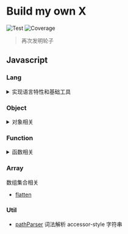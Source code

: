 # Build my own X

![Test](https://github.com/gouflv/build-my-own-x/workflows/Test/badge.svg)
![Coverage](https://img.shields.io/codecov/c/github/gouflv/build-my-own-x)

> 再次发明轮子

## Javascript

### Lang

<details>

<summary>实现语言特性和基础工具</summary>

<p>

- [is](src/javascript/lang/is)
- [clone](src/javascript/lang/clone)
- [isEqual](src/javascript/lang/isEqual)
- [isEqualDeep](src/javascript/lang/isEqualDeep)
- [typeOf](src/javascript/lang/typeof)

Doc

- [数据类型和检测](src/javascript/lang/is/README.md)
- [拷贝/深拷贝](src/javascript/lang/clone/README.md)
- [数据相等性判断](src/javascript/lang/isEqual/README.md)
- [深度相等检测](src/javascript/lang/isEqualDeep/README.md)

</p>

</details>

### Object

<details>

<summary>对象相关</summary>

<p>

- [assign](src/javascript/object/assign)
- [defaults](src/javascript/object/defaults)
- [keys](src/javascript/object/keys)
- [keysIn](src/javascript/object/keysIn)
- [values](src/javascript/object/values)
- [get](src/javascript/object/get)
- [pick](src/javascript/object/pick)

</p>

</details>

### Function

<details>

<summary>函数相关</summary>

<p>

- [partial](src/javascript/function/partial)
- [curry](src/javascript/function/curry)
- [compose](src/javascript/function/compose)
- [flow](src/javascript/function/flow)

</p>

</details>

### Array

数组集合相关

- [flatten](src/javascript/array/flatten)

### Util

- [pathParser](src/javascript/_/pathParser)  词法解析 accessor-style 字符串
